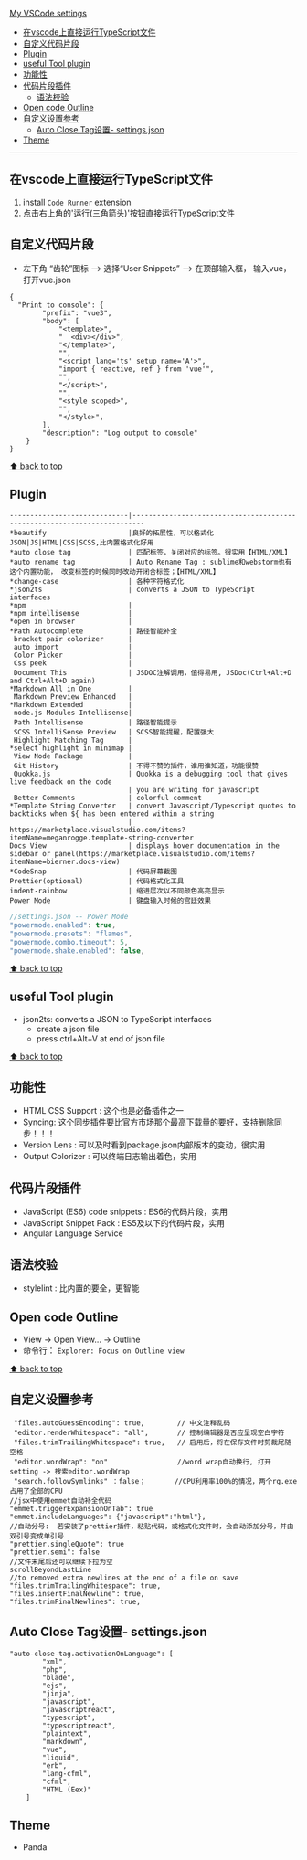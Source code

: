 [My VSCode settings](#top)

- [在vscode上直接运行TypeScript文件](#在vscode上直接运行typescript文件)
- [自定义代码片段](自定义代码片段)
- [Plugin](#plugin)
- [useful Tool plugin](#useful-tool-plugin)
- [功能性](#功能性)
- [代码片段插件](#代码片段插件)
  - [语法校验](#语法校验)
- [Open code Outline](#open-code-outline)
- [自定义设置参考](#自定义设置参考)
  - [Auto Close Tag设置- settings.json](#auto-close-tag设置--settingsjson)
- [Theme](#theme)

--------------------------------------------------------------------
## 在vscode上直接运行TypeScript文件

1. install `Code Runner` extension
2. 点击右上角的'运行(三角箭头)'按钮直接运行TypeScript文件

## 自定义代码片段

- 左下角 “齿轮”图标  --> 选择“User Snippets”   -->  在顶部输入框， 输入vue， 打开vue.json

```
{
  "Print to console": {
		"prefix": "vue3",
		"body": [
			"<template>",
			"  <div></div>",
			"</template>",
			"",
			"<script lang='ts' setup name='A'>",
			"import { reactive, ref } from 'vue'",
			"",	
			"</script>",
			"",	
			"<style scoped>",
			"",
			"</style>",
		],
		"description": "Log output to console"
	}
}
```

[⬆ back to top](#top)

## Plugin

```
-----------------------------|-------------------------------------------------------------------------
*beautify                    |良好的拓展性，可以格式化JSON|JS|HTML|CSS|SCSS,比内置格式化好用
*auto close tag              | 匹配标签，关闭对应的标签。很实用【HTML/XML】
*auto rename tag             | Auto Rename Tag : sublime和webstorm也有这个内置功能， 改变标签的时候同时改动开闭合标签；【HTML/XML】
*change-case                 | 各种字符格式化
*json2ts                     | converts a JSON to TypeScript interfaces
*npm                         |
*npm intellisense            |   
*open in browser             |
*Path Autocomplete           | 路径智能补全
 bracket pair colorizer      |
 auto import                 |
 Color Picker                |
 Css peek                    |
 Document This               | JSDOC注解调用，值得易用, JSDoc(Ctrl+Alt+D and Ctrl+Alt+D again)
*Markdown All in One         |
 Markdown Preview Enhanced   |
*Markdown Extended           |
 node.js Modules Intellisense|
 Path Intellisense           | 路径智能提示
 SCSS IntelliSense Preview   | SCSS智能提醒，配置强大
 Highlight Matching Tag      |
*select highlight in minimap |
 View Node Package           |
 Git History                 | 不得不赞的插件，谁用谁知道，功能很赞
 Quokka.js                   | Quokka is a debugging tool that gives live feedback on the code
                             | you are writing for javascript
 Better Comments             | colorful comment
*Template String Converter   | convert Javascript/Typescript quotes to backticks when ${ has been entered within a string
                             | https://marketplace.visualstudio.com/items?itemName=meganrogge.template-string-converter
Docs View                    | displays hover documentation in the sidebar or panel(https://marketplace.visualstudio.com/items?itemName=bierner.docs-view)
*CodeSnap                    | 代码屏幕截图
Prettier(optional)           | 代码格式化工具
indent-rainbow               | 缩进层次以不同颜色高亮显示
Power Mode                   | 键盘输入时候的宫廷效果

```

```js
//settings.json -- Power Mode  
"powermode.enabled": true,
"powermode.presets": "flames",
"powermode.combo.timeout": 5,
"powermode.shake.enabled": false,
```

[⬆ back to top](#top)

## useful Tool plugin

- json2ts: converts a JSON to TypeScript interfaces
  - create a json file
  - press ctrl+Alt+V at end of json file

[⬆ back to top](#top)

## 功能性

- HTML CSS Support : 这个也是必备插件之一
- Syncing: 这个同步插件要比官方市场那个最高下载量的要好，支持删除同步！！！
- Version Lens : 可以及时看到package.json内部版本的变动，很实用
- Output Colorizer : 可以终端日志输出着色，实用

## 代码片段插件

- JavaScript (ES6) code snippets : ES6的代码片段，实用
- JavaScript Snippet Pack : ES5及以下的代码片段，实用
- Angular Language Service

## 语法校验

- stylelint : 比内置的要全，更智能

## Open code Outline

- View → Open View... → Outline
- 命令行： `Explorer: Focus on Outline view`

[⬆ back to top](#top)

## 自定义设置参考

```
 "files.autoGuessEncoding": true,        // 中文注释乱码
 "editor.renderWhitespace": "all",       // 控制编辑器是否应呈现空白字符
 "files.trimTrailingWhitespace": true,   // 启用后，将在保存文件时剪裁尾随空格
 "editor.wordWrap": "on"                 //word wrap自动换行, 打开setting -> 搜索editor.wordWrap
 "search.followSymlinks" ：false；       //CPU利用率100%的情况，两个rg.exe占用了全部的CPU    
//jsx中使用emmet自动补全代码
"emmet.triggerExpansionOnTab": true
"emmet.includeLanguages": {"javascript":"html"},
//自动分号:  若安装了prettier插件，粘贴代码，或格式化文件时，会自动添加分号，并由双引号变成单引号
"prettier.singleQuote": true
"prettier.semi": false
//文件末尾后还可以继续下拉为空
scrollBeyondLastLine
//to removed extra newlines at the end of a file on save
"files.trimTrailingWhitespace": true,
"files.insertFinalNewline": true,
"files.trimFinalNewlines": true,
```

## Auto Close Tag设置- settings.json

```
"auto-close-tag.activationOnLanguage": [
        "xml",
        "php",
        "blade",
        "ejs",
        "jinja",
        "javascript",
        "javascriptreact",
        "typescript",
        "typescriptreact",
        "plaintext",
        "markdown",
        "vue",
        "liquid",
        "erb",
        "lang-cfml",
        "cfml",
        "HTML (Eex)"
    ]
```

## Theme

- Panda
